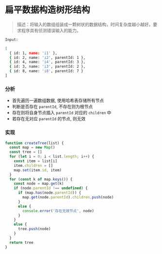 # 扁平数据构造树形结构

> 描述：将输入的数组组装成一颗树状的数据结构，时间复杂度越小越好。要求程序具有侦测错误输入的能力。

```bash
Input:

[
  { id: 1, name: 'i1' },
  { id: 2, name: 'i2', parentId: 1 },
  { id: 4, name: 'i4', parentId: 3 },
  { id: 3, name: 'i3', parentId: 2 },
  { id: 8, name: 'i8', parentId: 7 }
]
```

### 分析

- 首先遍历一遍数组数据, 使用哈希表存储所有节点
- 判断是否存在 `parentId`, 不存在则为根节点
- 存在则将自身节点插入 `parentId` 对应的 `children` 中
- 若存在无对应 `parentId` 的节点, 则无效 

### 实现
```js
function createTree(list) {
  const map = new Map()
  const tree = []
  for (let i = 0; i < list.length; i++) {
    const item = list[i]
    item.children = []
    map.set(item.id, item)
  }
  for (const k of map.keys()) {
    const node = map.get(k)
    if (node.parentId !== undefined) {
      if (map.has(node.parentId)) {
        map.get(node.parentId).children.push(node)
      }
      else {
        console.error('存在无效节点', node)
      }
    }
    else {
      tree.push(node)
    }
  }
  return tree
}
```